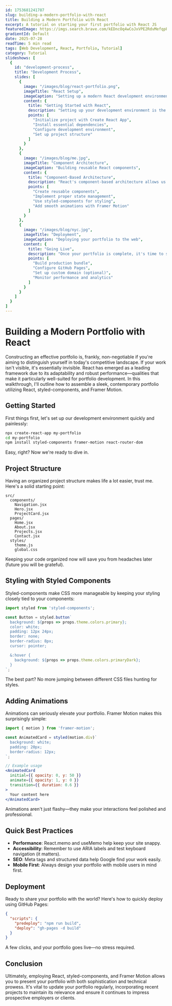```yaml
---
id: 1753681241787
slug: building-a-modern-portfolio-with-react
title: Building a Modern Portfolio with React
excerpt: A tutorial on starting your first portfolio with React JS
featuredImage: https://imgs.search.brave.com/kEDncOq4wCoJxVPE2RdvMefqpPC6Xt852gJ-pc_OfXk/rs:fit:860:0:0:0/g:ce/aHR0cHM6Ly8xMDAw/bG9nb3MubmV0L3dw/LWNvbnRlbnQvdXBs/b2Fkcy8yMDIzLzEw/L1JlYWN0LUxvZ28t/NTAweDI4MS5wbmc
gradientId: Default
date: 2025-07-28
readTime: 5 min read
tags: [Web Development, React, Portfolio, Tutorial]
category: Tutorial
slideshows: [
  {
    id: "development-process",
    title: "Development Process",
    slides: [
      {
        image: "/images/blog/react-portfolio.png",
        imageTitle: "React Setup",
        imageCaption: "Setting up a modern React development environment",
        content: {
          title: "Getting Started with React",
          description: "Setting up your development environment is the first crucial step. We'll use Create React App for a quick start with all the modern tooling configured out of the box.",
          points: [
            "Initialize project with Create React App",
            "Install essential dependencies",
            "Configure development environment",
            "Set up project structure"
          ]
        }
      },
      {
        image: "/images/blog/me.jpg",
        imageTitle: "Component Architecture",
        imageCaption: "Building reusable React components",
        content: {
          title: "Component-Based Architecture",
          description: "React's component-based architecture allows us to build reusable UI elements that can be composed together to create complex interfaces.",
          points: [
            "Create reusable components",
            "Implement proper state management",
            "Use styled-components for styling",
            "Add smooth animations with Framer Motion"
          ]
        }
      },
      {
        image: "/images/blog/nyc.jpg",
        imageTitle: "Deployment",
        imageCaption: "Deploying your portfolio to the web",
        content: {
          title: "Going Live",
          description: "Once your portfolio is complete, it's time to share it with the world. We'll deploy using GitHub Pages for a simple, free hosting solution.",
          points: [
            "Build production bundle",
            "Configure GitHub Pages",
            "Set up custom domain (optional)",
            "Monitor performance and analytics"
          ]
        }
      }
    ]
  }
]
---
```


# Building a Modern Portfolio with React

Constructing an effective portfolio is, frankly, non-negotiable if you're aiming to distinguish yourself in today's competitive landscape. If your work isn't visible, it's essentially invisible. React has emerged as a leading framework due to its adaptability and robust performance—qualities that make it particularly well-suited for portfolio development. In this walkthrough, I'll outline how to assemble a sleek, contemporary portfolio utilizing React, styled-components, and Framer Motion.

<!-- slideshow:development-process:buttons -->

## Getting Started

First things first, let's set up our development environment quickly and painlessly:

```bash
npx create-react-app my-portfolio
cd my-portfolio
npm install styled-components framer-motion react-router-dom
```

Easy, right? Now we're ready to dive in.

## Project Structure

Having an organized project structure makes life a lot easier, trust me. Here's a solid starting point:

```
src/
  components/
    Navigation.jsx
    Hero.jsx
    ProjectCard.jsx
  pages/
    Home.jsx
    About.jsx
    Projects.jsx
    Contact.jsx
  styles/
    theme.js
    global.css
```

Keeping your code organized now will save you from headaches later (future you will be grateful).

## Styling with Styled Components

Styled-components make CSS more manageable by keeping your styling closely tied to your components:

```jsx
import styled from 'styled-components';

const Button = styled.button`
  background: ${props => props.theme.colors.primary};
  color: white;
  padding: 12px 24px;
  border: none;
  border-radius: 8px;
  cursor: pointer;

  &:hover {
    background: ${props => props.theme.colors.primaryDark};
  }
`;
```

The best part? No more jumping between different CSS files hunting for styles.

## Adding Animations

Animations can seriously elevate your portfolio. Framer Motion makes this surprisingly simple:

```jsx
import { motion } from 'framer-motion';

const AnimatedCard = styled(motion.div)`
  background: white;
  padding: 20px;
  border-radius: 12px;
`;

// Example usage
<AnimatedCard
  initial={{ opacity: 0, y: 50 }}
  animate={{ opacity: 1, y: 0 }}
  transition={{ duration: 0.6 }}
>
  Your content here
</AnimatedCard>
```

Animations aren't just flashy—they make your interactions feel polished and professional.

## Quick Best Practices

* **Performance**: React.memo and useMemo help keep your site snappy.
* **Accessibility**: Remember to use ARIA labels and test keyboard navigation (it matters).
* **SEO**: Meta tags and structured data help Google find your work easily.
* **Mobile First**: Always design your portfolio with mobile users in mind first.

## Deployment

Ready to share your portfolio with the world? Here's how to quickly deploy using GitHub Pages:

```json
{
  "scripts": {
    "predeploy": "npm run build",
    "deploy": "gh-pages -d build"
  }
}
```

A few clicks, and your portfolio goes live—no stress required.

## Conclusion

Ultimately, employing React, styled-components, and Framer Motion allows you to present your portfolio with both sophistication and technical prowess. It's vital to update your portfolio regularly, incorporating recent projects to maintain its relevance and ensure it continues to impress prospective employers or clients. 